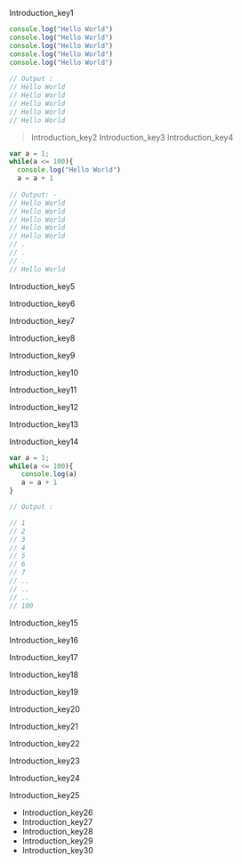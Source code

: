 Introduction_key1
```javascript
console.log("Hello World")
console.log("Hello World")
console.log("Hello World")
console.log("Hello World")
console.log("Hello World")
 
// Output :
// Hello World
// Hello World
// Hello World
// Hello World
// Hello World

```

> Introduction_key2
> Introduction_key3
> Introduction_key4
```javascript
var a = 1;
while(a <= 100){
  console.log("Hello World")
  a = a + 1
 
// Output: - 
// Hello World
// Hello World
// Hello World
// Hello World
// Hello World
// .
// .
// .
// Hello World

```

Introduction_key5


Introduction_key6


Introduction_key7


Introduction_key8


Introduction_key9


Introduction_key10


Introduction_key11


Introduction_key12


Introduction_key13


Introduction_key14


```javascript
var a = 1;
while(a <= 100){
   console.log(a)
   a = a + 1
}

// Output :

// 1
// 2
// 3
// 4
// 5
// 6
// 7
// ..
// ..
// ..
// 100
```

Introduction_key15


Introduction_key16


Introduction_key17


Introduction_key18


Introduction_key19


Introduction_key20


Introduction_key21


Introduction_key22



Introduction_key23


Introduction_key24
    
Introduction_key25


- Introduction_key26
- Introduction_key27
- Introduction_key28
- Introduction_key29
- Introduction_key30
